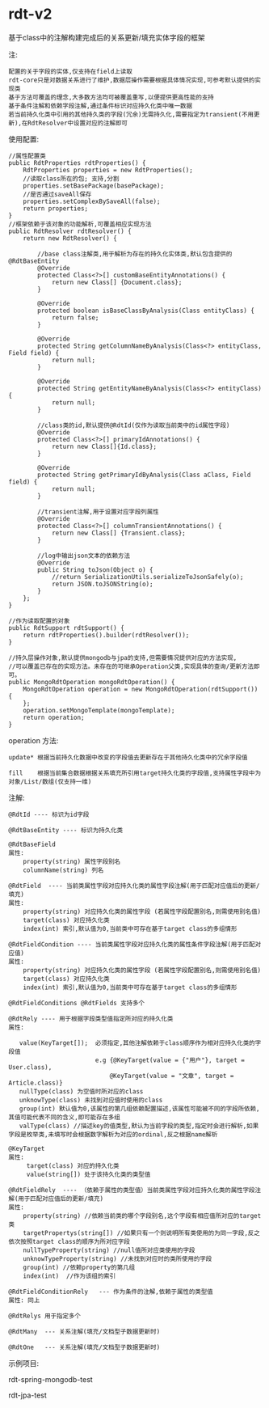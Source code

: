 # rdt-v2

基于class中的注解构建完成后的关系更新/填充实体字段的框架


注:

	配置的关于字段的实体,仅支持在field上读取
	rdt-core只是对数据关系进行了维护,数据层操作需要根据具体情况实现,可参考默认提供的实现类
	基于方法可覆盖的理念,大多数方法均可被覆盖重写,以便提供更高性能的支持
    基于条件注解和依赖字段注解,通过条件标识对应持久化类中唯一数据
    若当前持久化类中引用的其他持久类的字段(冗余)无需持久化,需要指定为transient(不用更新),在RdtResolver中设置对应的注解即可

使用配置:
	
	
	//属性配置类
	public RdtProperties rdtProperties() {
        RdtProperties properties = new RdtProperties();
        //读取class所在的包; 支持,分割
        properties.setBasePackage(basePackage);
        //是否通过saveAll保存
        properties.setComplexBySaveAll(false);
        return properties;
    }
	//框架依赖于该对象的功能解析,可覆盖相应实现方法
	public RdtResolver rdtResolver() {
        return new RdtResolver() {
            
            //base class注解类,用于解析为存在的持久化实体类,默认包含提供的@RdtBaseEntity
            @Override
            protected Class<?>[] customBaseEntityAnnotations() {
                return new Class[] {Document.class};
            }

            @Override
            protected boolean isBaseClassByAnalysis(Class entityClass) {
                return false;
            }

            @Override
            protected String getColumnNameByAnalysis(Class<?> entityClass, Field field) {
                return null;
            }

            @Override
            protected String getEntityNameByAnalysis(Class<?> entityClass) {
                return null;
            }

            //class类的id,默认提供@RdtId(仅作为读取当前类中的id属性字段)
            @Override
            protected Class<?>[] primaryIdAnnotations() {
                return new Class[]{Id.class};
            }

            @Override
            protected String getPrimaryIdByAnalysis(Class aClass, Field field) {
                return null;
            }
            
            //transient注解,用于设置对应字段列属性
            @Override
            protected Class<?>[] columnTransientAnnotations() {
                return new Class[] {Transient.class};
            }
            
            //log中输出json文本的依赖方法
            @Override
            public String toJson(Object o) {
                //return SerializationUtils.serializeToJsonSafely(o);
                return JSON.toJSONString(o);
            }
        };
    }

    //作为读取配置的对象
    public RdtSupport rdtSupport() {
        return rdtProperties().builder(rdtResolver());
    }
    
    //持久层操作对象,默认提供mongodb与jpa的支持,但需要情况提供对应的方法实现,
    //可以覆盖已存在的实现方法。未存在的可继承Operation父类,实现具体的查询/更新方法即可。
    public MongoRdtOperation mongoRdtOperation() {
        MongoRdtOperation operation = new MongoRdtOperation(rdtSupport()) {
        };
        operation.setMongoTemplate(mongoTemplate);
        return operation;
    }
operation 方法:

    update* 根据当前持久化数据中改变的字段值去更新存在于其他持久化类中的冗余字段值
	
    fill    根据当前集合数据根据关系填充所引用target持久化类的字段值,支持属性字段中为对象/List/数组(仅支持一维)
    
    
注解:
   
    
    @RdtId ---- 标识为id字段
    
	@RdtBaseEntity ---- 标识为持久化类
    
	@RdtBaseField
    属性:
        property(string) 属性字段别名
        columnName(string) 列名
        
    @RdtField  ---- 当前类属性字段对应持久化类的属性字段注解(用于匹配对应值后的更新/填充)
    属性:
        property(string) 对应持久化类的属性字段 (若属性字段配置别名,则需使用别名值)
        target(class) 对应持久化类
        index(int) 索引,默认值为0,当前类中可存在基于target class的多组情形
        
    @RdtFieldCondition ---- 当前类属性字段对应持久化类的属性条件字段注解(用于匹配对应值)
    属性:
        property(string) 对应持久化类的属性字段 (若属性字段配置别名,则需使用别名值)
        target(class) 对应持久化类
        index(int) 索引,默认值为0,当前类中可存在基于target class的多组情形

    @RdtFieldConditions @RdtFields 支持多个
    
    @RdtRely ---- 用于根据字段类型值指定所对应的持久化类
    属性:
       
       value(KeyTarget[]);  必须指定,其他注解依赖于class顺序作为相对应持久化类的字段值 
                            e.g {@KeyTarget(value = {"用户"}, target = User.class), 
                                @KeyTarget(value = "文章", target = Article.class)}
       nullType(class) 为空值时所对应的class
       unknowType(class) 未找到对应值时使用的class
       group(int) 默认值为0,该属性的第几组依赖配置描述,该属性可能被不同的字段所依赖,其值可能代表不同的含义,即可能存在多组
       valType(class) //描述key的值类型,默认为当前字段的类型,指定时会进行解析,如果字段是枚举类,未填写时会根据数字解析为对应的ordinal,反之根据name解析
    
    @KeyTarget
    属性:
         target(class) 对应的持久化类
         value(string[]) 处于该持久化类的类型值
         
    @RdtFieldRely  ---- （依赖于属性的类型值）当前类属性字段对应持久化类的属性字段注解(用于匹配对应值后的更新/填充)
    属性:
        property(string) //依赖当前类的哪个字段别名,这个字段有相应值所对应的target类
        targetPropertys(string[]) //如果只有一个则说明所有类使用的为同一字段,反之依次按照target class的顺序为所对应字段
        nullTypeProperty(string) //null值所对应类使用的字段
        unknowTypeProperty(string) //未找到对应时的类所使用的字段
        group(int) //依赖property的第几组
        index(int)  //作为该组的索引
    
    @RdtFieldConditionRely   --- 作为条件的注解,依赖于属性的类型值
    属性: 同上
    
    @RdtRelys 用于指定多个
    
    @RdtMany  --- 关系注解(填充/文档型子数据更新时) 
    
    @RdtOne   --- 关系注解(填充/文档型子数据更新时) 

示例项目:

 rdt-spring-mongodb-test 
 
 rdt-jpa-test